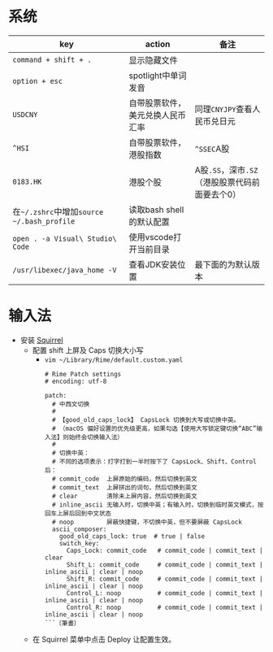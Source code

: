 # 系统

key | action | 备注
-- | -- | --
`command + shift + .` | 显示隐藏文件 | 
`option + esc` | spotlight中单词发音 | 
`USDCNY` | 自带股票软件，美元兑换人民币汇率 | 同理`CNYJPY`查看人民币兑日元
`^HSI` | 自带股票软件，港股指数 | `^SSEC`A股
`0183.HK` | 港股个股 | A股`.SS`，深市`.SZ`（港股股票代码前面要去个0）
在`~/.zshrc`中增加`source ~/.bash_profile` | 读取bash shell的默认配置 |
`open . -a Visual\ Studio\ Code` | 使用vscode打开当前目录 | 
`/usr/libexec/java_home -V` | 查看JDK安装位置 | 最下面的为默认版本

# 输入法
- 安装 [Squirrel](https://rime.im/download/)
  - 配置 shift 上屏及 Caps 切换大小写
    - `vim ~/Library/Rime/default.custom.yaml`
      ```
      # Rime Patch settings
      # encoding: utf-8
      
      patch:
        # 中西文切换
        #
        # 【good_old_caps_lock】 CapsLock 切换到大写或切换中英。
        # （macOS 偏好设置的优先级更高，如果勾选【使用大写锁定键切换“ABC”输入法】则始终会切换输入法）
        #
        # 切换中英：
        # 不同的选项表示：打字打到一半时按下了 CapsLock、Shift、Control 后：
        # commit_code  上屏原始的编码，然后切换到英文
        # commit_text  上屏拼出的词句，然后切换到英文
        # clear        清除未上屏内容，然后切换到英文
        # inline_ascii 无输入时，切换中英；有输入时，切换到临时英文模式，按回车上屏后回到中文状态
        # noop         屏蔽快捷键，不切换中英，但不要屏蔽 CapsLock
        ascii_composer:
          good_old_caps_lock: true  # true | false
          switch_key:
            Caps_Lock: commit_code   # commit_code | commit_text | clear
            Shift_L: commit_code     # commit_code | commit_text | inline_ascii | clear | noop
            Shift_R: commit_code     # commit_code | commit_text | inline_ascii | clear | noop
            Control_L: noop          # commit_code | commit_text | inline_ascii | clear | noop
            Control_R: noop          # commit_code | commit_text | inline_ascii | clear | noop
      ```〔筆畫〕
  - 在 Squirrel 菜单中点击 Deploy 让配置生效。
